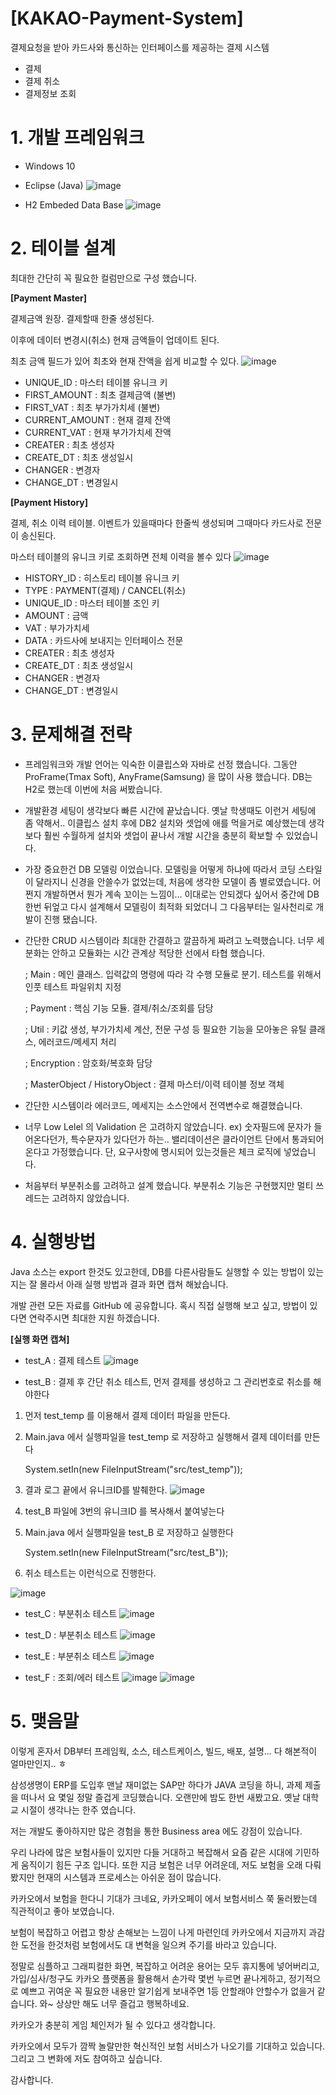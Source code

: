 # [KAKAO-Payment-System]
결제요청을 받아 카드사와 통신하는 인터페이스를 제공하는 결제 시스템
 - 결제
 - 결제 취소
 - 결제정보 조회



# 1. 개발 프레임워크
 - Windows 10
 - Eclipse (Java)
![image](https://user-images.githubusercontent.com/83941428/117798854-81561500-b28c-11eb-84d6-843803d1917f.png)

 - H2 Embeded Data Base
![image](https://user-images.githubusercontent.com/83941428/117798966-9d59b680-b28c-11eb-821a-a19f950325b5.png)



# 2. 테이블 설계

최대한 간단히 꼭 필요한 컬럼만으로 구성 했습니다.


**[Payment Master]**

결제금액 원장. 결제할때 한줄 생성된다.

이후에 데이터 변경시(취소) 현재 금액들이 업데이트 된다.

최초 금액 필드가 있어 최초와 현재 잔액을 쉽게 비교할 수 있다.
![image](https://user-images.githubusercontent.com/83941428/117798259-eb21ef00-b28b-11eb-860b-83c594d71eb4.png)
 - UNIQUE_ID : 마스터 테이블 유니크 키
 - FIRST_AMOUNT : 최초 결제금액 (불변)
 - FIRST_VAT : 최초 부가가치세 (불변)
 - CURRENT_AMOUNT : 현재 결제 잔액
 - CURRENT_VAT : 현재 부가가치세 잔액
 - CREATER : 최초 생성자
 - CREATE_DT : 최초 생성일시
 - CHANGER : 변경자
 - CHANGE_DT : 변경일시


**[Payment History]**

결제, 취소 이력 테이블. 이벤트가 있을때마다 한줄씩 생성되며 그때마다 카드사로 전문이 송신된다.

마스터 테이블의 유니크 키로 조회하면 전체 이력을 볼수 있다
![image](https://user-images.githubusercontent.com/83941428/117800439-19083300-b28e-11eb-9c0d-d436b442b6c3.png)
 - HISTORY_ID : 히스토리 테이블 유니크 키
 - TYPE : PAYMENT(결제) / CANCEL(취소)
 - UNIQUE_ID : 마스터 테이블 조인 키
 - AMOUNT : 금액
 - VAT : 부가가치세
 - DATA : 카드사에 보내지는 인터페이스 전문
 - CREATER : 최초 생성자
 - CREATE_DT : 최초 생성일시
 - CHANGER : 변경자
 - CHANGE_DT : 변경일시



# 3. 문제해결 전략

* 프레임워크와 개발 언어는 익숙한 이클립스와 자바로 선정 했습니다.
그동안 ProFrame(Tmax Soft), AnyFrame(Samsung) 을 많이 사용 했습니다.
DB는 H2로 했는데 이번에 처음 써봤습니다.

* 개발환경 세팅이 생각보다 빠른 시간에 끝났습니다.
옛날 학생때도 이런거 세팅에 좀 약해서.. 이클립스 설치 후에 DB2 설치와 셋업에 애를 먹을거로 예상했는데 생각보다 훨씬 수월하게 설치와 셋업이 끝나서 개발 시간을 충분히 확보할 수 있었습니다.
 
* 가장 중요한건 DB 모델링 이었습니다. 모델링을 어떻게 하냐에 따라서 코딩 스타일이 달라지니 신경을 안쓸수가 없었는데, 처음에 생각한 모델이 좀 별로였습니다. 어쩐지 개발하면서 뭔가 계속 꼬이는 느낌이...  이대로는 안되겠다 싶어서 중간에 DB 한번 뒤엎고 다시 설계해서 모델링이 최적화 되었더니 그 다음부터는 일사천리로 개발이 진행 됐습니다.

* 간단한 CRUD 시스템이라 최대한 간결하고 깔끔하게 짜려고 노력했습니다. 너무 세분화는 안하고 모듈화는 시간 관계상 적당한 선에서 타협 했습니다.

     ; Main : 메인 클래스. 입력값의 명령에 따라 각 수행 모듈로 분기. 테스트를 위해서 인풋 테스트 파일위치 지정
 
     ; Payment : 핵심 기능 모듈. 결제/취소/조회를 담당
 
     ; Util : 키값 생성, 부가가치세 계산, 전문 구성 등 필요한 기능을 모아놓은 유틸 클래스, 에러코드/메세지 처리
 
     ; Encryption : 암호화/복호화 담당
     
     ; MasterObject / HistoryObject : 결제 마스터/이력 테이블 정보 객체

* 간단한 시스템이라 에러코드, 메세지는 소스안에서 전역변수로 해결했습니다.

* 너무 Low Lelel 의 Validation 은 고려하지 않았습니다. ex) 숫자필드에 문자가 들어온다던가, 특수문자가 있다던가 하는..
밸리데이션은 클라이언트 단에서 통과되어 온다고 가정했습니다. 단, 요구사항에 명시되어 있는것들은 체크 로직에 넣었습니다.

* 처음부터 부분취소를 고려하고 설계 했습니다. 부분취소 기능은 구현했지만 멀티 쓰레드는 고려하지 않았습니다.


# 4. 실행방법
Java 소스는 export 한것도 있고한데, DB를 다른사람들도 실행할 수 있는 방법이 있는지는 잘 몰라서 아래 실행 방법과 결과 화면 캡쳐 해놨습니다.

개발 관련 모든 자료를 GitHub 에 공유합니다. 혹시 직접 실행해 보고 싶고, 방법이 있다면 연락주시면 최대한 지원 하겠습니다.


**[실행 화면 캡쳐]**

* test_A : 결제 테스트
![image](https://user-images.githubusercontent.com/83941428/117998726-20f3d000-b37f-11eb-9497-77cfcd3027f8.png)

* test_B : 결제 후 간단 취소 테스트, 먼저 결제를 생성하고 그 관리번호로 취소를 해야한다

1. 먼저 test_temp 를 이용해서 결제 데이터 파일을 만든다.

2. Main.java 에서 실행파일을 test_temp 로 저장하고 실행해서 결제 데이터를 만든다

     System.setIn(new FileInputStream("src/test_temp"));

3. 결과 로그 끝에서 유니크ID를 발췌한다.
![image](https://user-images.githubusercontent.com/83941428/117999886-42a18700-b380-11eb-84b0-2669627cd162.png)

4. test_B 파일에 3번의 유니크ID 를 복사해서 붙여넣는다

5. Main.java 에서 실행파일을 test_B 로 저장하고 실행한다

     System.setIn(new FileInputStream("src/test_B"));

6. 취소 테스트는 이런식으로 진행한다.

![image](https://user-images.githubusercontent.com/83941428/118000435-c491b000-b380-11eb-917a-7c6e8af2c7ce.png)

* test_C : 부분취소 테스트
![image](https://user-images.githubusercontent.com/83941428/118001036-4eda1400-b381-11eb-9280-af72a06c55ec.png)

* test_D : 부분취소 테스트
![image](https://user-images.githubusercontent.com/83941428/118001298-91035580-b381-11eb-8d0f-9d930c86b65f.png)

* test_E : 부분취소 테스트
![image](https://user-images.githubusercontent.com/83941428/118001530-ca3bc580-b381-11eb-929d-de619346eca6.png)

* test_F : 조회/에러 테스트
![image](https://user-images.githubusercontent.com/83941428/118001667-e93a5780-b381-11eb-8364-e78b0aa257ae.png)
![image](https://user-images.githubusercontent.com/83941428/118001737-f8210a00-b381-11eb-8e4c-f31dd7bf734b.png)


# 5. 맺음말
이렇게 혼자서 DB부터 프레임웍, 소스, 테스트케이스, 빌드, 배포, 설명... 다 해본적이 얼마만인지.. ㅎ

삼성생명이 ERP를 도입후 맨날 재미없는 SAP만 하다가 JAVA 코딩을 하니, 과제 제출을 떠나서 요 몇일 정말 즐겁게 코딩했습니다. 오랜만에 밤도 한번 새봤고요. 옛날 대학교 시절이 생각나는 한주 였습니다.

저는 개발도 좋아하지만 많은 경험을 통한 Business area 에도 강점이 있습니다.

우리 나라에 많은 보험사들이 있지만 다들 거대하고 복잡해서 요즘 같은 시대에 기민하게 움직이기 힘든 구조 입니다.
또한 지금 보험은 너무 어려운데, 저도 보험을 오래 다뤄봤지만 현재의 시스템과 프로세스는 아쉬운 점이 많습니다.

카카오에서 보험을 한다니 기대가 크네요, 카카오페이 에서 보험서비스 쭉 둘러봤는데 직관적이고 좋아 보였습니다.

보험이 복잡하고 어렵고 항상 손해보는 느낌이 나게 마련인데 카카오에서 지금까지 과감한 도전을 한것처럼 보험에서도 대 변혁을 일으켜 주기를 바라고 있습니다.

정말로 심플하고 그래피컬한 화면, 복잡하고 어려운 용어는 모두 휴지통에 넣어버리고, 가입/심사/청구도 카카오 플랫폼을 활용해서 손가락 몇번 누르면 끝나게하고, 정기적으로 예쁘고 귀여운 꼭 필요한 내용만 알기쉽게 보내주면 1등 안할래야 안할수가 없을거 같습니다. 와~ 상상만 해도 너무 즐겁고 행복하네요.

카카오가 충분히 게임 체인저가 될 수 있다고 생각합니다.

카카오에서 모두가 깜짝 놀랄만한 혁신적인 보험 서비스가 나오기를 기대하고 있습니다. 그리고 그 변화에 저도 참여하고 싶습니다.


감사합니다.
